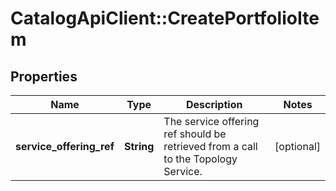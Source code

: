 # CatalogApiClient::CreatePortfolioItem

## Properties
Name | Type | Description | Notes
------------ | ------------- | ------------- | -------------
**service_offering_ref** | **String** | The service offering ref should be retrieved from a call to the Topology Service. | [optional] 


